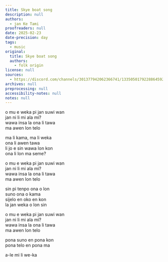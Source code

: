 ```yaml
---
title: Skye boat song
description: null
authors:
  - jan Ke Tami
proofreaders: null
date: 2025-02-23
date-precision: day
tags:
  - music
original:
  title: Skye boat song
  authors:
    - folk origin
license: null
sources:
  - https://discord.com/channels/301377942062366741/1335050179228864592/1343024434147233793
archives: null
preprocessing: null
accessibility-notes: null
notes: null
---
```


o mu e weka pi jan suwi wan  \
jan ni li mi ala mi?  \
wawa insa la ona li tawa  \
ma awen lon telo

ma li kama, ma li weka  \
ona li awen tawa  \
li jo e sin wawa lon kon  \
ona li lon ma seme?

o mu e weka pi jan suwi wan  \
jan ni li mi ala mi?  \
wawa insa la ona li tawa  \
ma awen lon telo

sin pi tenpo ona o lon  \
suno ona o kama  \
sijelo en oko en kon  \
la jan weka o lon sin

o mu e weka pi jan suwi wan  \
jan ni li mi ala mi?  \
wawa insa la ona li tawa  \
ma awen lon telo

pona suno en pona kon  \
pona telo en pona ma

a-le mi li we-ka
